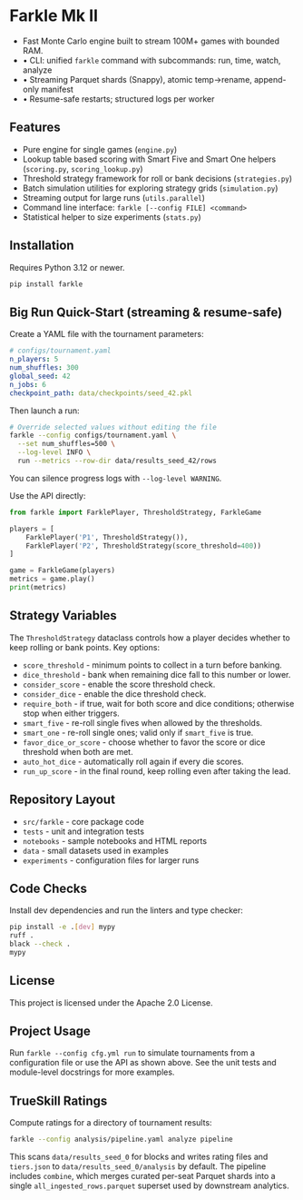 # Farkle Mk II

+ Fast Monte Carlo engine built to stream 100M+ games with bounded RAM.
+ • CLI: unified `farkle` command with subcommands: run, time, watch, analyze
+ • Streaming Parquet shards (Snappy), atomic temp→rename, append-only manifest
+ • Resume-safe restarts; structured logs per worker

## Features
- Pure engine for single games (`engine.py`)
- Lookup table based scoring with Smart Five and Smart One helpers (`scoring.py`, `scoring_lookup.py`)
- Threshold strategy framework for roll or bank decisions (`strategies.py`)
- Batch simulation utilities for exploring strategy grids (`simulation.py`)
- Streaming output for large runs (``utils.parallel``)
- Command line interface: `farkle [--config FILE] <command>`
- Statistical helper to size experiments (`stats.py`)

## Installation
Requires Python 3.12 or newer.

```bash
pip install farkle
```

## Big Run Quick-Start (streaming & resume-safe)

Create a YAML file with the tournament parameters:

```yaml
# configs/tournament.yaml
n_players: 5
num_shuffles: 300
global_seed: 42
n_jobs: 6
checkpoint_path: data/checkpoints/seed_42.pkl
```

Then launch a run:

```bash
# Override selected values without editing the file
farkle --config configs/tournament.yaml \
  --set num_shuffles=500 \
  --log-level INFO \
  run --metrics --row-dir data/results_seed_42/rows
```

You can silence progress logs with `--log-level WARNING`.

Use the API directly:

```python
from farkle import FarklePlayer, ThresholdStrategy, FarkleGame

players = [
    FarklePlayer('P1', ThresholdStrategy()),
    FarklePlayer('P2', ThresholdStrategy(score_threshold=400))
]

game = FarkleGame(players)
metrics = game.play()
print(metrics)
```

## Strategy Variables
The `ThresholdStrategy` dataclass controls how a player decides
whether to keep rolling or bank points. Key options:

- `score_threshold` - minimum points to collect in a turn before banking.
- `dice_threshold` - bank when remaining dice fall to this number or lower.
- `consider_score` - enable the score threshold check.
- `consider_dice` - enable the dice threshold check.
- `require_both` - if true, wait for both score and dice conditions;
  otherwise stop when either triggers.
- `smart_five` - re-roll single fives when allowed by the thresholds.
- `smart_one` - re-roll single ones; valid only if `smart_five` is true.
- `favor_dice_or_score` - choose whether to favor the score or dice threshold when both are met.
- `auto_hot_dice` - automatically roll again if every die scores.
- `run_up_score` - in the final round, keep rolling even after taking the lead.

## Repository Layout
- `src/farkle` - core package code
- `tests` - unit and integration tests
- `notebooks` - sample notebooks and HTML reports
- `data` - small datasets used in examples
- `experiments` - configuration files for larger runs

## Code Checks
Install dev dependencies and run the linters and type checker:

```bash
pip install -e .[dev] mypy
ruff .
black --check .
mypy
```
## License
This project is licensed under the Apache 2.0 License.

## Project Usage
Run `farkle --config cfg.yml run` to simulate tournaments from a configuration file or use
the API as shown above. See the unit tests and module-level docstrings for more
examples.

## TrueSkill Ratings
Compute ratings for a directory of tournament results:

```bash
farkle --config analysis/pipeline.yaml analyze pipeline
```

This scans `data/results_seed_0` for blocks and writes rating files and
`tiers.json` to `data/results_seed_0/analysis` by default. The pipeline includes
`combine`, which merges curated per-seat Parquet shards into a single
`all_ingested_rows.parquet` superset used by downstream analytics.
